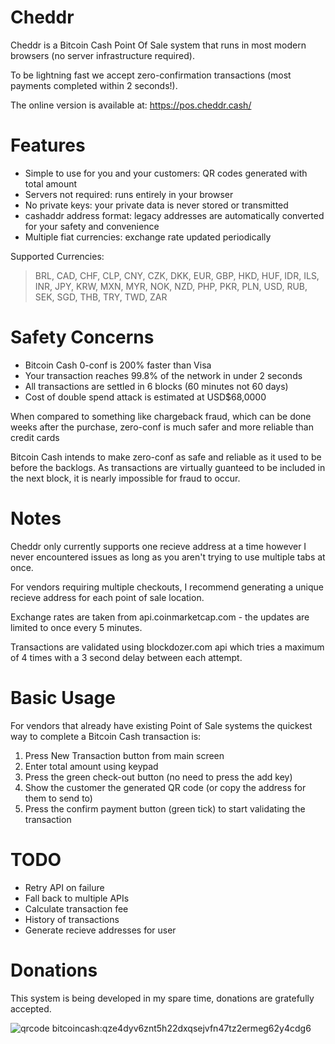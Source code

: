 # Cheddr

Cheddr is a Bitcoin Cash Point Of Sale system that runs in most modern browsers (no server infrastructure required).

To be lightning fast we accept zero-confirmation transactions (most payments completed within 2 seconds!).

The online version is available at: https://pos.cheddr.cash/

# Features

- Simple to use for you and your customers: QR codes generated with total amount 
- Servers not required: runs entirely in your browser
- No private keys: your private data is never stored or transmitted
- cashaddr address format: legacy addresses are automatically converted for your safety and convenience
- Multiple fiat currencies: exchange rate updated periodically

Supported Currencies: 
> BRL, CAD, CHF, CLP, CNY, CZK, DKK, EUR, GBP, HKD, HUF, IDR, ILS, INR, JPY, KRW, MXN, MYR, NOK, NZD, PHP, PKR, PLN, USD, RUB, SEK, SGD, THB, TRY, TWD, ZAR

# Safety Concerns

- Bitcoin Cash 0-conf is 200% faster than Visa 
- Your transaction reaches 99.8% of the network in under 2 seconds
- All transactions are settled in 6 blocks (60 minutes not 60 days)
- Cost of double spend attack is estimated at USD$68,0000

When compared to something like chargeback fraud, which can be done weeks after the purchase, zero-conf is much safer and more reliable than credit cards

Bitcoin Cash intends to make zero-conf as safe and reliable as it used to be before the backlogs. As transactions are virtually guanteed to be included in the next block, it is nearly impossible for fraud to occur. 

# Notes

Cheddr only currently supports one recieve address at a time however I never encountered issues as long as you aren't trying to use multiple tabs at once.

For vendors requiring multiple checkouts, I recommend generating a unique recieve address for each point of sale location.

Exchange rates are taken from api.coinmarketcap.com - the updates are limited to once every 5 minutes.

Transactions are validated using blockdozer.com api which tries a maximum of 4 times with a 3 second delay between each attempt. 

# Basic Usage

For vendors that already have existing Point of Sale systems the quickest way to complete a Bitcoin Cash transaction is:

1. Press New Transaction button from main screen
2. Enter total amount using keypad
3. Press the green check-out button (no need to press the add key)
4. Show the customer the generated QR code (or copy the address for them to send to)
5. Press the confirm payment button (green tick) to start validating the transaction

# TODO

- Retry API on failure
- Fall back to multiple APIs
- Calculate transaction fee
- History of transactions
- Generate recieve addresses for user

# Donations

This system is being developed in my spare time, donations are gratefully accepted.

![qrcode](https://i.imgur.com/A1i7tvW.png)
bitcoincash:qze4dyv6znt5h22dxqsejvfn47tz2ermeg62y4cdg6
